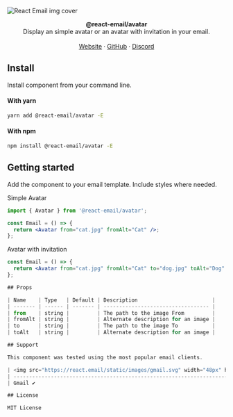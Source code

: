 ![React Email img cover](https://react-email-assets.vercel.app/img.png)

<div align="center"><strong>@react-email/avatar</strong></div>
<div align="center">Display an simple avatar or an avatar with invitation in your email.</div>
<br />
<div align="center">
<a href="https://react.email">Website</a> 
<span> · </span>
<a href="https://github.com/zenorocha/react-email">GitHub</a> 
<span> · </span>
<a href="https://react.email/discord">Discord</a>
</div>

## Install

Install component from your command line.

#### With yarn

```sh
yarn add @react-email/avatar -E
```

#### With npm

```sh
npm install @react-email/avatar -E
```

## Getting started

Add the component to your email template. Include styles where needed.

Simple Avatar

```jsx
import { Avatar } from '@react-email/avatar';

const Email = () => {
  return <Avatar from="cat.jpg" fromAlt="Cat" />;
};
```

Avatar with invitation

```jsx
const Email = () => {
  return <Avatar from="cat.jpg" fromAlt="Cat" to="dog.jpg" toAlt="Dog" />;
};

## Props

| Name    | Type   | Default | Description                        |
| ------- | ------ | ------- | ---------------------------------- |
| from    | string |         | The path to the image From         |
| fromAlt | string |         | Alternate description for an image |
| to      | string |         | The path to the image To           |
| toAlt   | string |         | Alternate description for an image |

## Support

This component was tested using the most popular email clients.

| <img src="https://react.email/static/images/gmail.svg" width="48px" height="48px" alt="Gmail logo"> | <img src="https://react.email/static/images/apple-mail.svg" width="48px" height="48px" alt="Apple Mail"> | <img src="https://react.email/static/images/outlook.svg" width="48px" height="48px" alt="Outlook logo"> | <img src="https://react.email/static/images/yahoo-mail.svg" width="48px" height="48px" alt="Yahoo! Mail logo"> | <img src="https://react.email/static/images/hey.svg" width="48px" height="48px" alt="HEY logo"> | <img src="https://react.email/static/images/superhuman.svg" width="48px" height="48px" alt="Superhuman logo"> |
| --------------------------------------------------------------------------------------------------- | -------------------------------------------------------------------------------------------------------- | ------------------------------------------------------------------------------------------------------- | -------------------------------------------------------------------------------------------------------------- | ----------------------------------------------------------------------------------------------- | ------------------------------------------------------------------------------------------------------------- |
| Gmail ✔                                                                                             | Apple Mail ✔                                                                                             | Outlook ✔                                                                                               | Yahoo! Mail ✔                                                                                                  | HEY ✔                                                                                           | Superhuman ✔                                                                                                  |

## License

MIT License
```
